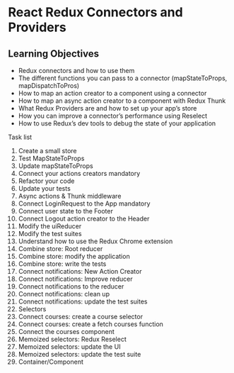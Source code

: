 # React Redux Connectors and Providers
## Learning Objectives

- Redux connectors and how to use them
- The different functions you can pass to a connector (mapStateToProps, mapDispatchToPros)
- How to map an action creator to a component using a connector
- How to map an async action creator to a component with Redux Thunk
- What Redux Providers are and how to set up your app’s store
- How you can improve a connector’s performance using Reselect
- How to use Redux’s dev tools to debug the state of your application

Task list

1. Create a small store
2. Test MapStateToProps
3. Update mapStateToProps
4. Connect your actions creators
mandatory
5. Refactor your code
6. Update your tests
7. Async actions & Thunk middleware
8. Connect LoginRequest to the App
mandatory
9. Connect user state to the Footer
10. Connect Logout action creator to the Header
11. Modify the uiReducer
12. Modify the test suites
13. Understand how to use the Redux Chrome extension
14. Combine store: Root reducer
15. Combine store: modify the application
16. Combine store: write the tests
17. Connect notifications: New Action Creator
18. Connect notifications: Improve reducer
19. Connect notifications to the reducer
20. Connect notifications: clean up
21. Connect notifications: update the test suites
22. Selectors
23. Connect courses: create a course selector
24. Connect courses: create a fetch courses function
25. Connect the courses component
26. Memoized selectors: Redux Reselect
27. Memoized selectors: update the UI
28. Memoized selectors: update the test suite
29. Container/Component
